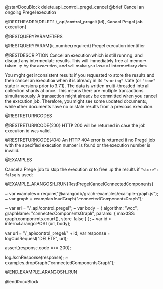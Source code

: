 @startDocuBlock delete_api_control_pregel_cancel
@brief Cancel an ongoing Pregel execution

@RESTHEADER{DELETE /_api/control_pregel/{id}, Cancel Pregel job execution}

@RESTQUERYPARAMETERS

@RESTQUERYPARAM{id,number,required}
Pregel execution identifier.

@RESTDESCRIPTION
Cancel an execution which is still running, and discard any intermediate
results. This will immediately free all memory taken up by the execution, and
will make you lose all intermediary data.

You might get inconsistent results if you requested to store the results and
then cancel an execution when it is already in its `"storing"` state (or
`"done"` state in versions prior to 3.7.1). The data is written multi-threaded
into all collection shards at once. This means there are multiple transactions
simultaneously. A transaction might already be committed when you cancel the
execution job. Therefore, you might see some updated documents, while other
documents have no or stale results from a previous execution.

@RESTRETURNCODES

@RESTRETURNCODE{200}
HTTP 200 will be returned in case the job execution id was valid.

@RESTRETURNCODE{404}
An HTTP 404 error is returned if no Pregel job with the specified execution number
is found or the execution number is invalid.

@EXAMPLES

Cancel a Pregel job to stop the execution or to free up the results if
`"store": false` is used:

@EXAMPLE_ARANGOSH_RUN{RestPregelCancelConnectedComponents}

~ var examples = require("@arangodb/graph-examples/example-graph.js");
~ var graph = examples.loadGraph("connectedComponentsGraph");

~ var url = "/_api/control_pregel";
~ var body = { algorithm: "wcc", graphName: "connectedComponentsGraph", params: { maxGSS: graph.components.count(), store: false } };
~ var id = internal.arango.POST(url, body);

  var url = "/_api/control_pregel/" + id;
  var response = logCurlRequest("DELETE", url);

  assert(response.code === 200);

  logJsonResponse(response);
~ examples.dropGraph("connectedComponentsGraph");

@END_EXAMPLE_ARANGOSH_RUN

@endDocuBlock
